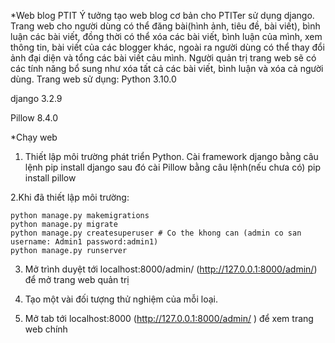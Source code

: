*Web blog PTIT
Ý tưởng tạo web blog cơ bản cho PTITer sử dụng django. 
Trang web cho người dùng có thể đăng bài(hình ảnh, tiêu đề, bài viết), bình luận các bài viết, 
đồng thời có thể xóa các bài viết, bình luận của mình, xem thông tin, bài viết của các blogger khác, 
ngoài ra người dùng có thể thay đổi ảnh đại diện và tổng các bài viết cảu mình. 
Người quản trị trang web sẽ có các tính năng bổ sung như xóa tất cả các bài viết, bình luận và xóa cả người dùng.
Trang web sử dụng:
Python 3.10.0

django 3.2.9

Pillow 8.4.0

*Chạy web
1. Thiết lập môi trường phát triển Python. Cài framework django bằng câu lệnh
    pip install django
sau đó cài Pillow bằng câu lệnh(nếu chưa có)
    pip install pillow

2.Khi đã thiết lập môi trường:


    python manage.py makemigrations
    python manage.py migrate
    python manage.py createsuperuser # Co the khong can (admin co san username: Admin1 password:admin1)
    python manage.py runserver

3. Mở trình duyệt tới localhost:8000/admin/ (http://127.0.0.1:8000/admin/) để mở trang web quản trị

4. Tạo một vài đối tượng thử nghiệm của mỗi loại.

5. Mở tab tới localhost:8000 (http://127.0.0.1:8000/admin/ ) để xem trang web chính
